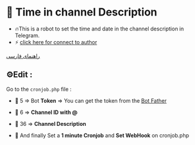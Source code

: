 # 🤖 Time in channel Description
- 🔥This is a robot to set the time and date in the channel description in Telegram.
- ⚡️ [click here for connect to author](https://t.me/ixAmirCom)

[راهنمای فارسی](https://github.com/ixAmirCom/Time-in-channel/blob/main/lan/README.fa.md)

## ⚙️Edit :
Go to the ` cronjob.php ` file :

- 📌 5 => Bot **Token** => You can get the token from the [Bot Father](https://t.me/botfather)

- 📌 6 => **Channel ID with @**

- 📌 36 => **Channel Description** 

- 📌 And finally Set a **1 minute Cronjob** and **Set WebHook** on cronjob.php
